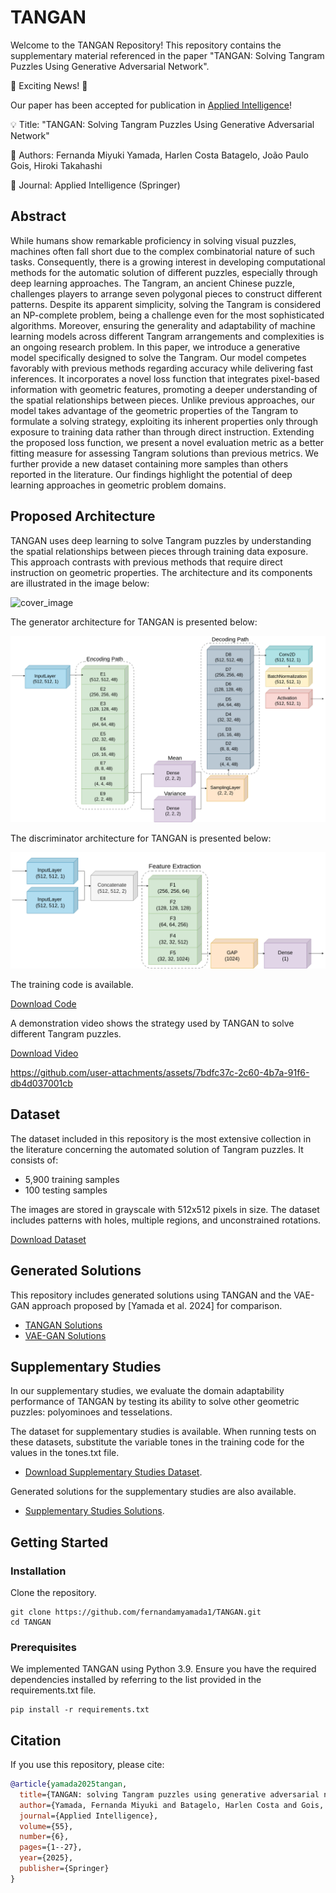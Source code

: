# TANGAN

Welcome to the TANGAN Repository! This repository contains the supplementary material referenced in the paper "TANGAN: Solving Tangram Puzzles Using Generative Adversarial Network".

🚀 Exciting News! 🚀

Our paper has been accepted for publication in [Applied Intelligence](https://doi.org/10.1007/s10489-025-06364-x)!

💡 Title: "TANGAN: Solving Tangram Puzzles Using Generative Adversarial Network"

📌 Authors: Fernanda Miyuki Yamada, Harlen Costa Batagelo, João Paulo Gois, Hiroki Takahashi

📖 Journal: Applied Intelligence (Springer)


## Abstract

While humans show remarkable proficiency in solving visual puzzles, machines often fall short due to the complex combinatorial nature of such tasks. Consequently, there is a growing interest in developing computational methods for the automatic solution of different puzzles, especially through deep learning approaches. The Tangram, an ancient Chinese puzzle, challenges players to arrange seven polygonal pieces to construct different patterns. Despite its apparent simplicity, solving the Tangram is considered an NP-complete problem, being a challenge even for the most sophisticated algorithms. Moreover, ensuring the generality and adaptability of machine learning models across different Tangram arrangements and complexities is an ongoing research problem. In this paper, we introduce a generative model specifically designed to solve the Tangram. Our model competes favorably with previous methods regarding accuracy while delivering fast inferences. It incorporates a novel loss function that integrates pixel-based information with geometric features, promoting a deeper understanding of the spatial relationships between pieces. Unlike previous approaches, our model takes advantage of the geometric properties of the Tangram to formulate a solving strategy, exploiting its inherent properties only through exposure to training data rather than through direct instruction. Extending the proposed loss function, we present a novel evaluation metric as a better fitting measure for assessing Tangram solutions than previous metrics. We further provide a new dataset containing more samples than others reported in the literature. Our findings highlight the potential of deep learning approaches in geometric problem domains.

## Proposed Architecture

TANGAN uses deep learning to solve Tangram puzzles by understanding the spatial relationships between pieces through training data exposure. This approach contrasts with previous methods that require direct instruction on geometric properties. The architecture and its components are illustrated in the image below:


![cover_image](https://github.com/fernandamyamada1/TANGAN/assets/20599223/1fb98c68-d633-42df-b7e6-8eadf9cb90ca)

The generator architecture for TANGAN is presented below: 

![generator](https://github.com/fernandamyamada1/TANGAN/blob/main/generator_arch.png)

The discriminator architecture for TANGAN is presented below: 

![discriminator](https://github.com/fernandamyamada1/TANGAN/blob/main/discriminator_arch.png)

The training code is available.

[Download Code](https://github.com/fernandamyamada1/TANGAN/blob/main/TANGAN.py)

A demonstration video shows the strategy used by TANGAN to solve different Tangram puzzles.

[Download Video](https://github.com/fernandamyamada1/TANGAN/tree/main/final_video.mov)



https://github.com/user-attachments/assets/7bdfc37c-2c60-4b7a-91f6-db4d037001cb



## Dataset
The dataset included in this repository is the most extensive collection in the literature concerning the automated solution of Tangram puzzles. It consists of:

- 5,900 training samples
- 100 testing samples

The images are stored in grayscale with 512x512 pixels in size. The dataset includes patterns with holes, multiple regions, and unconstrained rotations.

[Download Dataset](https://github.com/fernandamyamada1/TANGAN/tree/main/dataset/)


## Generated Solutions

This repository includes generated solutions using TANGAN and the VAE-GAN approach proposed by [Yamada et al. 2024] for comparison.

- [TANGAN Solutions](https://github.com/fernandamyamada1/TANGAN/tree/main/solutions/tangan)
- [VAE-GAN Solutions](https://github.com/fernandamyamada1/TANGAN/tree/main/solutions/vaegan)

## Supplementary Studies

 In our supplementary studies, we evaluate the domain adaptability performance of TANGAN by testing its ability to solve other geometric puzzles: polyominoes and tesselations.

The dataset for supplementary studies is available. When running tests on these datasets, substitute the variable tones in the training code for the values in the tones.txt file. 

- [Download Supplementary Studies Dataset](https://github.com/fernandamyamada1/TANGAN/tree/main/supplementary/dataset/).
  
Generated solutions for the supplementary studies are also available.

- [Supplementary Studies Solutions](https://github.com/fernandamyamada1/TANGAN/tree/main/supplementary/solutions/).




## Getting Started

### Installation
Clone the repository.

```
git clone https://github.com/fernandamyamada1/TANGAN.git
cd TANGAN
```

### Prerequisites
We implemented TANGAN using Python 3.9. Ensure you have the required dependencies installed by referring to the list provided in the requirements.txt file.

```
pip install -r requirements.txt
```

## Citation


If you use this repository, please cite:


```bibtex
@article{yamada2025tangan,
  title={TANGAN: solving Tangram puzzles using generative adversarial network},
  author={Yamada, Fernanda Miyuki and Batagelo, Harlen Costa and Gois, Jo{\~a}o Paulo and Takahashi, Hiroki},
  journal={Applied Intelligence},
  volume={55},
  number={6},
  pages={1--27},
  year={2025},
  publisher={Springer}
}
